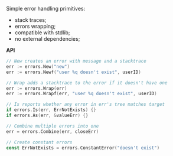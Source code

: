 Simple error handling primitives:
* stack traces;
* errors wrapping;
* compatible with stdlib;
* no external dependencies;

**API**
```go
// New creates an error with message and a stacktrace
err := errors.New("new")
err := errors.Newf("user %q doesn't exist", userID)

// Wrap adds a stacktrace to the error if it doesn't have one
err := errors.Wrap(err)
err := errors.Wrapf(err, "user %q doesn't exist", userID)

// Is reports whether any error in err's tree matches target
if errors.Is(err, ErrNotExists) {}
if errors.As(err, &valueErr) {}

// Combine multiple errors into one
err = errors.Combine(err, closeErr)

// Create constant errors
const ErrNotExists = errors.ConstantError("doesn't exist")
```
